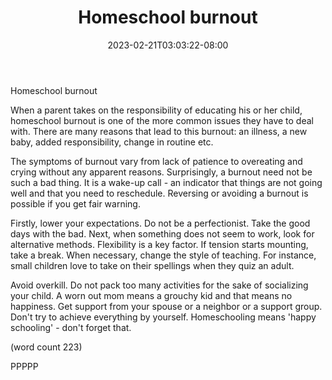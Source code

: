 ﻿---
title: "Homeschool burnout"
date: 2023-02-21T03:03:22-08:00
description: "Home Schooling Tips for Web Success"
featured_image: "/images/Home Schooling.jpg"
tags: ["Home Schooling"]
---

Homeschool burnout

When a parent takes on the responsibility of educating his or her
child, homeschool burnout is one of the more common issues they 
have to deal with. There are many reasons that lead to this 
burnout: an illness, a new baby, added responsibility, change in 
routine etc.

The symptoms of burnout vary from lack of patience to overeating 
and crying without any apparent reasons. Surprisingly, a burnout 
need not be such a bad thing. It is a wake-up call - an indicator 
that things are not going well and that you need to reschedule. 
Reversing or avoiding a burnout is possible if you get fair 
warning.

Firstly, lower your expectations. Do not be a perfectionist. Take 
the good days with the bad. Next, when something does not seem to 
work, look for alternative methods. Flexibility is a key 
factor. If tension starts mounting, take a break. When necessary, 
change the style of teaching. For instance, small children love to 
take on their spellings when they quiz an adult. 

Avoid overkill. Do not pack too many activities for the sake of 
socializing your child. A worn out mom means a grouchy kid and 
that means no happiness. Get support from your spouse or a 
neighbor or a support group. Don't try to achieve everything by 
yourself. Homeschooling means 'happy schooling' - don't forget 
that.

(word count 223)

PPPPP
